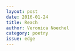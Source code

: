 ```yaml
---
layout: post 
date: 2016-01-24
title: Reach
author: Veronica Noechel
category: poetry
issue: edge
---
```

